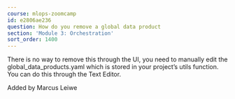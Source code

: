 ```yaml
---
course: mlops-zoomcamp
id: e2806ae236
question: How do you remove a global data product
section: 'Module 3: Orchestration'
sort_order: 1400
---
```


There is no way to remove this through the UI, you need to manually edit the global_data_products.yaml  which is stored in your project’s utils function. You can do this through the Text Editor.

Added by Marcus Leiwe

